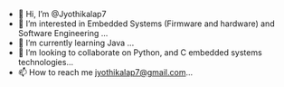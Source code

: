 - 👋 Hi, I’m @Jyothikalap7
- 👀 I’m interested in Embedded Systems (Firmware and hardware) and Software Engineering ...
- 🌱 I’m currently learning Java ...
- 💞️ I’m looking to collaborate on  Python, and C embedded systems technologies...
- 📫 How to reach me jyothikalap7@gmail.com...

<!---
Jyothikalap7/Jyothikalap7 is a ✨ special ✨ repository because its `README.md` (this file) appears on your GitHub profile.
You can click the Preview link to take a look at your changes.
--->
